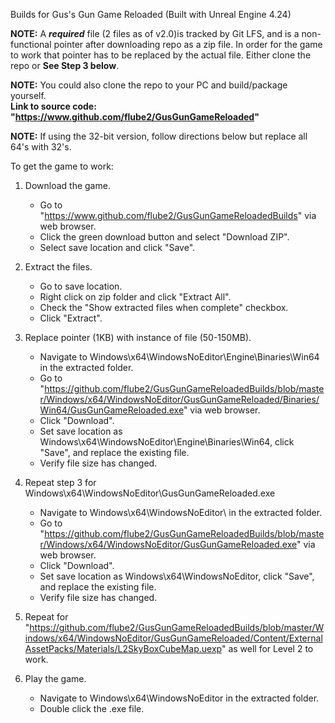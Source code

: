 Builds for Gus's Gun Game Reloaded (Built with Unreal Engine 4.24)

**NOTE:** A ***required*** file (2 files as of v2.0)is tracked by Git LFS, and is a non-functional pointer after downloading repo as a zip file.
In order for the game to work that pointer has to be replaced by the actual file. Either clone the repo or **See Step 3 below**.

**NOTE:** You could also clone the repo to your PC and build/package yourself.  
**Link to source code: "https://www.github.com/flube2/GusGunGameReloaded"**

**NOTE:** If using the 32-bit version, follow directions below but replace all 64's with 32's.


To get the game to work:

1. Download the game.
	- Go to "https://www.github.com/flube2/GusGunGameReloadedBuilds" via web browser.
	- Click the green download button and select "Download ZIP".
	- Select save location and click "Save".

2. Extract the files.
	- Go to save location.
	- Right click on zip folder and click "Extract All".
	- Check the "Show extracted files when complete" checkbox.
	- Click "Extract".

3. Replace pointer (1KB) with instance of file (50-150MB).
	- Navigate to Windows\x64\WindowsNoEditor\Engine\Binaries\Win64 in the extracted folder.
	- Go to "https://github.com/flube2/GusGunGameReloadedBuilds/blob/master/Windows/x64/WindowsNoEditor/GusGunGameReloaded/Binaries/Win64/GusGunGameReloaded.exe" via web browser.
	- Click "Download".
	- Set save location as Windows\x64\WindowsNoEditor\Engine\Binaries\Win64, click "Save", and replace the existing file.
	- Verify file size has changed.
	
4. Repeat step 3 for Windows\x64\WindowsNoEditor\GusGunGameReloaded.exe
	- Navigate to Windows\x64\WindowsNoEditor\ in the extracted folder.
	- Go to "https://github.com/flube2/GusGunGameReloadedBuilds/blob/master/Windows/x64/WindowsNoEditor/GusGunGameReloaded.exe" via web browser.
	- Click "Download".
	- Set save location as Windows\x64\WindowsNoEditor, click "Save", and replace the existing file.
	- Verify file size has changed.

5. Repeat for "https://github.com/flube2/GusGunGameReloadedBuilds/blob/master/Windows/x64/WindowsNoEditor/GusGunGameReloaded/Content/ExternalAssetPacks/Materials/L2SkyBoxCubeMap.uexp" as well for Level 2 to work.

6. Play the game.
	- Navigate to Windows\x64\WindowsNoEditor in the extracted folder.
	- Double click the .exe file.

	
